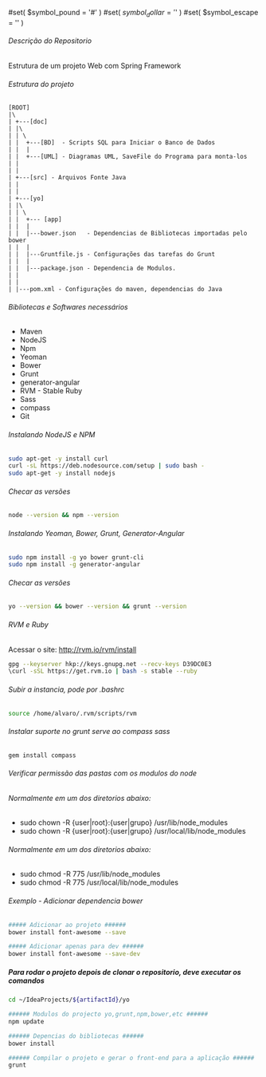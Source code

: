 #set( $symbol_pound = '#' )
#set( $symbol_dollar = '$' )
#set( $symbol_escape = '\' )

######  Descrição do Repositorio  ######

Estrutura de um projeto Web com Spring Framework

######  Estrutura do projeto  #####
```
[ROOT]
|\
| +---[doc]
| |\
| | \
| |  +---[BD]  - Scripts SQL para Iniciar o Banco de Dados
| |  |
| |  +---[UML] - Diagramas UML, SaveFile do Programa para monta-los
| |
| |
| +---[src] - Arquivos Fonte Java
| |
| |
| +---[yo]
| |\
| | \
| |  +--- [app]
| |  |
| |  |---bower.json   - Dependencias de Bibliotecas importadas pelo bower
| |  |
| |  |---Gruntfile.js - Configurações das tarefas do Grunt 
| |  |
| |  |---package.json - Dependencia de Modulos.
| |
| |
| |---pom.xml - Configurações do maven, dependencias do Java
```
######  Bibliotecas e Softwares necessários  ######
* Maven
* NodeJS
* Npm
* Yeoman
* Bower
* Grunt
* generator-angular
* RVM - Stable Ruby
* Sass
* compass
* Git


######  Instalando NodeJS e NPM  ######
```bash
sudo apt-get -y install curl
curl -sL https://deb.nodesource.com/setup | sudo bash -
sudo apt-get -y install nodejs
```
######  Checar as versões  ######
```bash
node --version && npm --version
```
######  Instalando Yeoman, Bower, Grunt, Generator-Angular  ######
```bash
sudo npm install -g yo bower grunt-cli
sudo npm install -g generator-angular
```
######  Checar as versões  ######
```bash
yo --version && bower --version && grunt --version
```
######  RVM e Ruby  ######
Acessar o site:
http://rvm.io/rvm/install

```bash
gpg --keyserver hkp://keys.gnupg.net --recv-keys D39DC0E3
\curl -sSL https://get.rvm.io | bash -s stable --ruby
```
######  Subir a instancia, pode por .bashrc   ######
```bash
source /home/alvaro/.rvm/scripts/rvm
```
######  Instalar suporte no grunt serve ao compass sass  ######
```bash
gem install compass
```
######  Verificar permissão das pastas com os modulos do node  ######

######  Normalmente em um dos diretorios abaixo:  ######
* sudo chown  -R  {user|root}:{user|grupo}  /usr/lib/node_modules
* sudo chown  -R  {user|root}:{user|grupo}  /usr/local/lib/node_modules

######  Normalmente em um dos diretorios abaixo:  ######
* sudo chmod -R 775	/usr/lib/node_modules
* sudo chmod -R 775	/usr/local/lib/node_modules

###### Exemplo - Adicionar dependencia bower #####
```bash
##### Adicionar ao projeto ######
bower install font-awesome --save

##### Adicionar apenas para dev ######
bower install font-awesome --save-dev
```

##### Para rodar o projeto depois de clonar o repositorio, deve executar os comandos #####
```bash
cd ~/IdeaProjects/${artifactId}/yo

###### Modulos do projecto yo,grunt,npm,bower,etc ######
npm update

###### Depencias do bibliotecas ######
bower install

###### Compilar o projeto e gerar o front-end para a aplicação ######
grunt
```